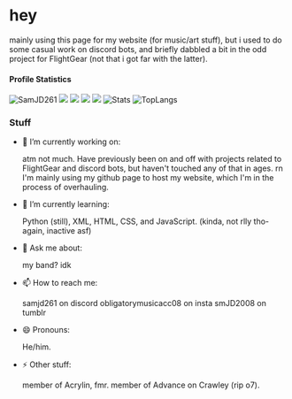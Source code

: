 # hey

mainly using this page for my website (for music/art stuff), but i used to do some casual work on discord bots, and briefly dabbled a bit in the odd project for FlightGear (not that i got far with the latter).

#### Profile Statistics

![SamJD261](http://github-profile-summary-cards.vercel.app/api/cards/profile-details?username=SamJD261&theme=github)
![](http://github-profile-summary-cards.vercel.app/api/cards/stats?username=SamJD261&theme=github) ![](http://github-profile-summary-cards.vercel.app/api/cards/productive-time?username=SamJD261&theme=github&utcOffset=8)
![](http://github-profile-summary-cards.vercel.app/api/cards/repos-per-language?username=samamatthews&theme=github) ![](http://github-profile-summary-cards.vercel.app/api/cards/most-commit-language?username=samamatthews&theme=github)
![Stats](https://github-readme-stats.vercel.app/api?username=SamJD261&show_icons=true&count_private=true&theme=github)
![TopLangs](https://github-readme-stats.vercel.app/api/top-langs?username=SamJD261&layout=compact&show_icons=true&theme=github)

### Stuff

- 🔭 I’m currently working on:
  
  atm not much. Have previously been on and off with projects related to FlightGear and discord bots, but haven't touched any of that in ages. rn I'm mainly using my github page to host my website, which I'm in the process of overhauling.
 
- 🌱 I’m currently learning:
  
  Python (still), XML, HTML, CSS, and JavaScript. (kinda, not rlly tho- again, inactive asf)
  
- 💬 Ask me about:
  
  my band? idk

- 📫 How to reach me:
  
  samjd261 on discord
  obligatorymusicacc08 on insta
  smJD2008 on tumblr

- 😄 Pronouns:
  
  He/him.

- ⚡ Other stuff:

  member of Acrylin, fmr. member of Advance on Crawley (rip o7).
